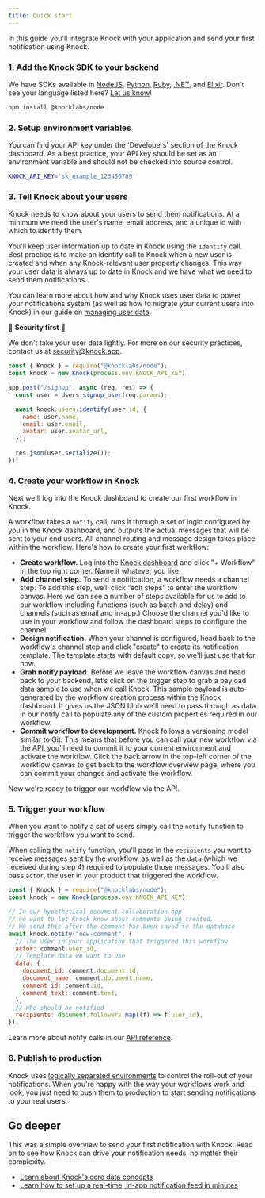 ```yaml
---
title: Quick start
---
```


In this guide you'll integrate Knock with your application and send your first notification using Knock.

### 1. Add the Knock SDK to your backend

We have SDKs available in [NodeJS](https://github.com/knocklabs/knock-node), [Python](https://github.com/knocklabs/knock-python), [Ruby](https://github.com/knocklabs/knock-ruby), [.NET](https://github.com/knocklabs/knock-dotnet), and [Elixir](https://github.com/knocklabs/knock-elixir). Don't see your language listed here? [Let us know](mailto:support@knock.app)!

```bash Terminal
npm install @knocklabs/node
```

### 2. Setup environment variables

You can find your API key under the 'Developers' section of the Knock dashboard. As a best practice, your API key should be set as an environment variable and should not be checked into source control.

```bash
KNOCK_API_KEY='sk_example_123456789'
```

### 3. Tell Knock about your users

Knock needs to know about your users to send them notifications. At a minimum we need the user's name, email address, and a unique id with which to identify them. 

You'll keep user information up to date in Knock using the `identify` call.
Best practice is to make an identify call to Knock when a new user is created and when any Knock-relevant user property changes. This way your user data is always up to date in Knock and we have what we need to send them notifications. 

You can learn more about how and why Knock uses user data to power your notifications system (as well as how to migrate your current users into Knock) in our guide on [managing user data](/send-and-manage-data/users). 

🔐 **Security first** 🔐

We don't take your user data lightly. For more on our security practices, contact us at [security@knock.app](mailto:security@knock.app?subject=Question%about%Knock's%security%practices).

```javascript Identify a user in Knock
const { Knock } = require("@knocklabs/node");
const knock = new Knock(process.env.KNOCK_API_KEY);

app.post("/signup", async (req, res) => {
  const user = Users.signup_user(req.params);

  await knock.users.identify(user.id, {
    name: user.name,
    email: user.email,
    avatar: user.avatar_url,
  });

  res.json(user.serialize());
});
```

### 4. Create your workflow in Knock

Next we'll log into the Knock dashboard to create our first workflow in Knock.

A workflow takes a `notify` call, runs it through a set of logic configured by you in the Knock dashboard, and outputs the actual messages that will be sent to your end users. All channel routing and message design takes place within the workflow. Here's how to create your first workflow:

- **Create workflow.** Log into the [Knock dashboard](https://dashboard.knock.app) and click "+ Workflow" in the top right corner. Name it whatever you like. 
- **Add channel step.** To send a notification, a workflow needs a channel step. To add this step, we’ll click “edit steps” to enter the workflow canvas. Here we can see a number of steps available for us to add to our workflow including functions (such as batch and delay) and channels (such as email and in-app.) Choose the channel you'd like to use in your workflow and follow the dashboard steps to configure the channel. 
- **Design notification.** When your channel is configured, head back to the workflow's channel step and click "create" to create its notification template. The template starts with default copy, so we'll just use that for now. 
- **Grab notify payload.** Before we leave the workflow canvas and head back to your backend, let’s click on the trigger step to grab a payload data sample to use when we call Knock. This sample payload is auto-generated by the workflow creation process within the Knock dashboard. It gives us the JSON blob we'll need to pass through as data in our notify call to populate any of the custom properties required in our workflow.
- **Commit workflow to development.** Knock follows a versioning model similar to Git. This means that before you can call your new workflow via the API, you'll need to commit it to your current environment and activate the workflow. Click the back arrow in the top-left corner of the workflow canvas to get back to the workflow overview page, where you can commit your changes and activate the workflow. 

Now we're ready to trigger our workflow via the API. 

### 5. Trigger your workflow

When you want to notify a set of users simply call the `notify` function to trigger the workflow you want to send. 

When calling the `notify` function, you'll pass in the `recipients` you want to receive messages sent by the workflow, as well as the `data` (which we received during step 4) required to populate those messages. You'll also pass `actor`, the user in your product that triggered the workflow. 

```javascript Trigger your workflow
const { Knock } = require("@knocklabs/node");
const knock = new Knock(process.env.KNOCK_API_KEY);

// In our hypothetical document collaboration app
// we want to let Knock know about comments being created.
// We send this after the comment has been saved to the database
await knock.notify("new-comment", {
  // The user in your application that triggered this workflow
  actor: comment.user_id,
  // Template data we want to use
  data: {
    document_id: comment.document.id,
    document_name: comment.document.name,
    comment_id: comment.id,
    comment_text: comment.text,
  },
  // Who should be notified
  recipients: document.followers.map((f) => f.user_id),
});
```

Learn more about notify calls in our [API reference](/reference#workflows).

### 6. Publish to production

Knock uses [logically separated environments](/send-and-manage-data/environments) to control the roll-out of your notifications.
When you're happy with the way your workflows work and look, you just need to push them to
production to start sending notifications to your real users.

## Go deeper

This was a simple overview to send your first notification with Knock. Read on to see how Knock can drive your notification needs, no matter their complexity.

- [Learn about Knock's core data concepts](/send-and-manage-data/concepts)
- [Learn how to set up a real-time, in-app notification feed in minutes](/notification-feeds/getting-started)
<!-- - [Managing users with lists](/send-and-manage-data/lists) -->

<br />
